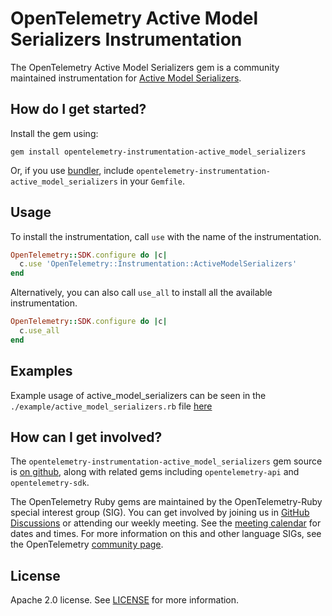 # OpenTelemetry Active Model Serializers Instrumentation

The OpenTelemetry Active Model Serializers gem is a community maintained instrumentation for [Active Model Serializers][active_model_serializers-home].

## How do I get started?

Install the gem using:

```
gem install opentelemetry-instrumentation-active_model_serializers
```

Or, if you use [bundler][bundler-home], include `opentelemetry-instrumentation-active_model_serializers` in your `Gemfile`.

## Usage

To install the instrumentation, call `use` with the name of the instrumentation.

```ruby
OpenTelemetry::SDK.configure do |c|
  c.use 'OpenTelemetry::Instrumentation::ActiveModelSerializers'
end
```

Alternatively, you can also call `use_all` to install all the available instrumentation.

```ruby
OpenTelemetry::SDK.configure do |c|
  c.use_all
end
```

## Examples

Example usage of active_model_serializers can be seen in the `./example/active_model_serializers.rb` file [here](https://github.com/open-telemetry/opentelemetry-ruby-contrib/blob/main/instrumentation/active_model_serializers/example/active_model_serializers.rb)

## How can I get involved?

The `opentelemetry-instrumentation-active_model_serializers` gem source is [on github][repo-github], along with related gems including `opentelemetry-api` and `opentelemetry-sdk`.

The OpenTelemetry Ruby gems are maintained by the OpenTelemetry-Ruby special interest group (SIG). You can get involved by joining us in [GitHub Discussions][discussions-url] or attending our weekly meeting. See the [meeting calendar][community-meetings] for dates and times. For more information on this and other language SIGs, see the OpenTelemetry [community page][ruby-sig].

## License

Apache 2.0 license. See [LICENSE][license-github] for more information.

[active_model_serializers-home]: https://github.com/rails-api/active_model_serializers
[bundler-home]: https://bundler.io
[repo-github]: https://github.com/open-telemetry/opentelemetry-ruby
[license-github]: https://github.com/open-telemetry/opentelemetry-ruby-contrib/blob/main/LICENSE
[ruby-sig]: https://github.com/open-telemetry/community#ruby-sig
[community-meetings]: https://github.com/open-telemetry/community#community-meetings
[discussions-url]: https://github.com/open-telemetry/opentelemetry-ruby/discussions
